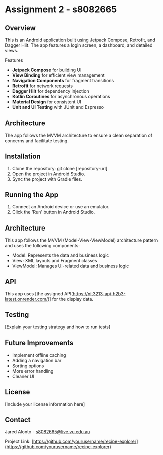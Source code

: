 # Assignment 2 - s8082665

## Overview

This is an Android application built using Jetpack Compose, Retrofit, and Dagger Hilt. The app features a login screen, a dashboard, and detailed views.

Features

- **Jetpack Compose** for building UI
- **View Binding** for efficient view management
- **Navigation Components** for fragment transitions
- **Retrofit** for network requests
- **Dagger Hilt** for dependency injection
- **Kotlin Coroutines** for asynchronous operations
- **Material Design** for consistent UI
- **Unit and UI Testing** with JUnit and Espresso

## Architecture

The app follows the MVVM architecture to ensure a clean separation of concerns and facilitate testing.

## Installation

1. Clone the repository: git clone [repository-url]
2. Open the project in Android Studio.
3. Sync the project with Gradle files.

## Running the App
1. Connect an Android device or use an emulator.
2. Click the 'Run' button in Android Studio.

## Architecture
This app follows the MVVM (Model-View-ViewModel) architecture pattern and uses the following components:
- Model: Represents the data and business logic
- View: XML layouts and Fragment classes
- ViewModel: Manages UI-related data and business logic

## API
This app uses [the assigned API(https://nit3213-api-h2b3-latest.onrender.com/)] for the display data.

## Testing
[Explain your testing strategy and how to run tests]

## Future Improvements
- Implement offline caching
- Adding a navigation bar
- Sorting options
- More error handling
- Cleaner UI


## License
[Include your license information here]

## Contact
Jared Alonto - s8082665@live.vu.edu.au

Project Link: [https://github.com/yourusername/recipe-explorer](https://github.com/yourusername/recipe-explorer)

